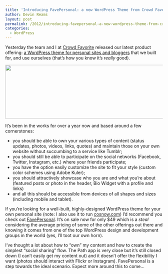 ```yaml
---
title: 'Introducing FavePersonal: a new WordPress Theme from Crowd Favorite'
author: Devin Reams
layout: post
permalink: /2012/introducing-favepersonal-a-new-wordpress-theme-from-crowd-favorite/
categories:
  - WordPress
---
```

Yesterday the team and I at [Crowd Favorite][1] released our latest product offering: [a WordPress theme for personal sites and bloggers][2] that we built for, and use ourselves (that&#8217;s how you know it&#8217;s *really* good).

[<img src="http://devin.reams.me/wp-content/uploads/2012/03/socialhero-1-510x172.jpg" alt="" title="FavePersonal WordPress Theme by Crowd Favorite" width="510" height="172" class="alignright size-medium-img wp-image-3264" />][2]

It&#8217;s been in the works for over a year now and based around a few cornerstones:

*   you should be able to own your various types of content (status updates, photos, videos, links, quotes) and maintain those on your own website without succumbing to a service like Tumblr;
*   you should still be able to participate on the social networks (Facebook, Twitter, Instagram, etc.) where your friends participate;
*   you have the option easily customize the site to fit your style (custom color schemes using Adobe Kuler);
*   you should attractively showcase who you are and what you&#8217;re about (featured posts or photo in the header, Bio Widget with a profile and links)
*   and all this should be accessible from devices of all shapes and sizes (including mobile and tablet).

If you&#8217;re looking for a well-built, highly-designed WordPress theme for your own personal site (note: I also use it to run [cosnow.com][3]) I&#8217;d recommend you check out [FavePersonal][2]. It&#8217;s on sale now for only $49 which is a *steal* considering the average pricing of some of the other offerings out there and knowing it comes from one of the top WordPress design and development groups in the world (yes, I&#8217;ll toot our own horn).

I&#8217;ve thought a lot about how to &#8220;own&#8221; my content and how to create the simplest &#8220;social sharing&#8221; flow. The Path app is very close but it&#8217;s still closed down (I can&#8217;t easily get my content out) and it doesn&#8217;t offer the flexibility I want (photos should interact with Flickr or Instagram). FavePersonal is a step towards the ideal scenario. Expect more around this to come&#8230;

 [1]: http://crowdfavorite.com
 [2]: http://crowdfavorite.com/wordpress/themes/favepersonal/
 [3]: http://cosnow.com